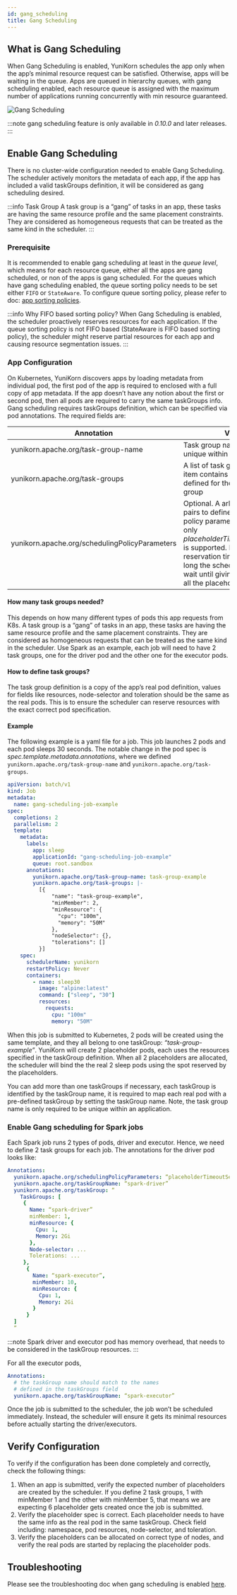 ```yaml
---
id: gang_scheduling
title: Gang Scheduling
---
```


<!--
Licensed to the Apache Software Foundation (ASF) under one
or more contributor license agreements.  See the NOTICE file
distributed with this work for additional information
regarding copyright ownership.  The ASF licenses this file
to you under the Apache License, Version 2.0 (the
"License"); you may not use this file except in compliance
with the License.  You may obtain a copy of the License at

  http://www.apache.org/licenses/LICENSE-2.0

Unless required by applicable law or agreed to in writing,
software distributed under the License is distributed on an
"AS IS" BASIS, WITHOUT WARRANTIES OR CONDITIONS OF ANY
KIND, either express or implied.  See the License for the
specific language governing permissions and limitations
under the License.
-->

## What is Gang Scheduling

When Gang Scheduling is enabled, YuniKorn schedules the app only when
the app’s minimal resource request can be satisfied. Otherwise, apps
will be waiting in the queue. Apps are queued in hierarchy queues,
with gang scheduling enabled, each resource queue is assigned with the
maximum number of applications running concurrently with min resource guaranteed.

![Gang Scheduling](./../assets/gang_scheduling_iintro.png)

:::note
gang scheduling feature is only available in *0.10.0* and later releases.
:::

## Enable Gang Scheduling

There is no cluster-wide configuration needed to enable Gang Scheduling.
The scheduler actively monitors the metadata of each app, if the app has included
a valid taskGroups definition, it will be considered as gang scheduling desired.

:::info Task Group
A task group is a “gang” of tasks in an app, these tasks are having the same resource profile
and the same placement constraints. They are considered as homogeneous requests that can be
treated as the same kind in the scheduler.
:::

### Prerequisite

It is recommended to enable gang scheduling at least in the *queue level*, which means for
each resource queue, either all the apps are gang scheduled, or non of the apps is gang scheduled.
For the queues which have gang scheduling enabled, the queue sorting policy needs to be set either
`FIFO` or `StateAware`. To configure queue sorting policy, please refer to doc: [app sorting policies](user_guide/sorting_policies.md#Application_sorting).

:::info Why FIFO based sorting policy?
When Gang Scheduling is enabled, the scheduler proactively reserves resources
for each application. If the queue sorting policy is not FIFO based (StateAware is FIFO based sorting policy),
the scheduler might reserve partial resources for each app and causing resource segmentation issues.
:::

### App Configuration

On Kubernetes, YuniKorn discovers apps by loading metadata from individual pod, the first pod of the app
is required to enclosed with a full copy of app metadata. If the app doesn’t have any notion about the first or second pod,
then all pods are required to carry the same taskGroups info. Gang scheduling requires taskGroups definition,
which can be specified via pod annotations. The required fields are:

| Annotation                                     | Value |
|----------------------------------------------- |---------------------	|
| yunikorn.apache.org/task-group-name 	         | Task group name, it must be unique within the application |
| yunikorn.apache.org/task-groups                | A list of task groups, each item contains all the info defined for the certain task group |
| yunikorn.apache.org/schedulingPolicyParameters | Optional. A arbitrary key value pairs to define scheduling policy parameters. Currently only *placeholderTimeoutInSeconds* is supported. It defines the reservation timeout for how long the scheduler should wait until giving up allocating all the placeholders. |

#### How many task groups needed?

This depends on how many different types of pods this app requests from K8s. A task group is a “gang” of tasks in an app,
these tasks are having the same resource profile and the same placement constraints. They are considered as homogeneous
requests that can be treated as the same kind in the scheduler. Use Spark as an example, each job will need to have 2 task groups,
one for the driver pod and the other one for the executor pods.

#### How to define task groups?

The task group definition is a copy of the app’s real pod definition, values for fields like resources, node-selector
and toleration should be the same as the real pods. This is to ensure the scheduler can reserve resources with the
exact correct pod specification.

#### Example

The following example is a yaml file for a job. This job launches 2 pods and each pod sleeps 30 seconds.
The notable change in the pod spec is *spec.template.metadata.annotations*, where we defined `yunikorn.apache.org/task-group-name`
and `yunikorn.apache.org/task-groups`.

```yaml
apiVersion: batch/v1
kind: Job
metadata:
  name: gang-scheduling-job-example
spec:
  completions: 2
  parallelism: 2
  template:
    metadata:
      labels:
        app: sleep
        applicationId: "gang-scheduling-job-example"
        queue: root.sandbox
      annotations:
        yunikorn.apache.org/task-group-name: task-group-example
        yunikorn.apache.org/task-groups: |-
          [{
              "name": "task-group-example",
              "minMember": 2,
              "minResource": {
                "cpu": "100m",
                "memory": "50M"
              },
              "nodeSelector": {},
              "tolerations": []
          }]
    spec:
      schedulerName: yunikorn
      restartPolicy: Never
      containers:
        - name: sleep30
          image: "alpine:latest"
          command: ["sleep", "30"]
          resources:
            requests:
              cpu: "100m"
              memory: "50M"
```

When this job is submitted to Kubernetes, 2 pods will be created using the same template, and they all belong to one taskGroup:
*“task-group-example”*. YuniKorn will create 2 placeholder pods, each uses the resources specified in the taskGroup definition.
When all 2 placeholders are allocated, the scheduler will bind the the real 2 sleep pods using the spot reserved by the placeholders.

You can add more than one taskGroups if necessary, each taskGroup is identified by the taskGroup name,
it is required to map each real pod with a pre-defined taskGroup by setting the taskGroup name. Note,
the task group name is only required to be unique within an application.

### Enable Gang scheduling for Spark jobs

Each Spark job runs 2 types of pods, driver and executor. Hence, we need to define 2 task groups for each job.
The annotations for the driver pod looks like:

```yaml
Annotations:
  yunikorn.apache.org/schedulingPolicyParameters: “placeholderTimeoutSeconds=30”
  yunikorn.apache.org/taskGroupName: “spark-driver”
  yunikorn.apache.org/taskGroup: “
    TaskGroups: [
     {
       Name: “spark-driver”
       minMember: 1,
       minResource: {
         Cpu: 1,
         Memory: 2Gi
       },
       Node-selector: ...
       Tolerations: ...
     },
      {
        Name: “spark-executor”,
        minMember: 10, 
        minResource: {
          Cpu: 1,
          Memory: 2Gi
        }
      }
  ]
  ”
```

:::note
Spark driver and executor pod has memory overhead, that needs to be considered in the taskGroup resources. 
:::

For all the executor pods,

```yaml
Annotations:
  # the taskGroup name should match to the names
  # defined in the taskGroups field
  yunikorn.apache.org/taskGroupName: “spark-executor”
```

Once the job is submitted to the scheduler, the job won’t be scheduled immediately.
Instead, the scheduler will ensure it gets its minimal resources before actually starting the driver/executors. 

## Verify Configuration

To verify if the configuration has been done completely and correctly, check the following things:
1. When an app is submitted, verify the expected number of placeholders are created by the scheduler.
If you define 2 task groups, 1 with minMember 1 and the other with minMember 5, that means we are expecting 6 placeholder
gets created once the job is submitted.
2. Verify the placeholder spec is correct. Each placeholder needs to have the same info as the real pod in the same taskGroup.
Check field including: namespace, pod resources, node-selector, and toleration.
3. Verify the placeholders can be allocated on correct type of nodes, and verify the real pods are started by replacing the placeholder pods.

## Troubleshooting

Please see the troubleshooting doc when gang scheduling is enabled [here](trouble_shooting.md#gang-scheduling).